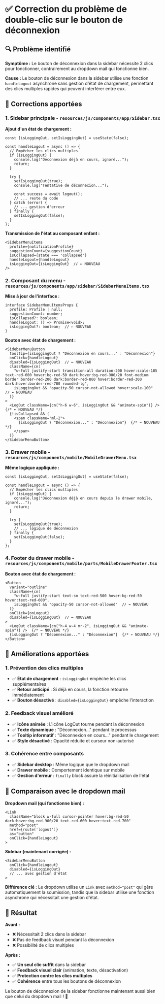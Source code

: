 # ✅ Correction du problème de double-clic sur le bouton de déconnexion

## 🔍 Problème identifié

**Symptôme :** Le bouton de déconnexion dans la sidebar nécessite 2 clics pour fonctionner, contrairement au dropdown mail qui fonctionne bien.

**Cause :** Le bouton de déconnexion dans la sidebar utilise une fonction `handleLogout` asynchrone sans gestion d'état de chargement, permettant des clics multiples rapides qui peuvent interférer entre eux.

## 🔧 Corrections apportées

### **1. Sidebar principale - `resources/js/components/app/Sidebar.tsx`**

**Ajout d'un état de chargement :**
```tsx
const [isLoggingOut, setIsLoggingOut] = useState(false);

const handleLogout = async () => {
  // Empêcher les clics multiples
  if (isLoggingOut) {
    console.log("Déconnexion déjà en cours, ignoré...");
    return;
  }

  try {
    setIsLoggingOut(true);
    console.log("Tentative de déconnexion...");

    const success = await logout();
    // ... reste du code
  } catch (error) {
    // ... gestion d'erreur
  } finally {
    setIsLoggingOut(false);
  }
};
```

**Transmission de l'état au composant enfant :**
```tsx
<SidebarMenuItems
  profile={notificationProfile}
  suggestionCount={suggestionCount}
  isCollapsed={state === 'collapsed'}
  handleLogout={handleLogout}
  isLoggingOut={isLoggingOut}  // ← NOUVEAU
/>
```

### **2. Composant du menu - `resources/js/components/app/sidebar/SidebarMenuItems.tsx`**

**Mise à jour de l'interface :**
```tsx
interface SidebarMenuItemsProps {
  profile: Profile | null;
  suggestionCount: number;
  isCollapsed?: boolean;
  handleLogout: () => Promise<void>;
  isLoggingOut?: boolean;  // ← NOUVEAU
}
```

**Bouton avec état de chargement :**
```tsx
<SidebarMenuButton
  tooltip={isLoggingOut ? "Déconnexion en cours..." : "Déconnexion"}
  onClick={handleLogout}
  disabled={isLoggingOut}  // ← NOUVEAU
  className={cn(
    "w-full justify-start transition-all duration-200 hover:scale-105 text-red-600 hover:bg-red-50 dark:hover:bg-red-900/20 font-medium border border-red-200 dark:border-red-800 hover:border-red-300 dark:hover:border-red-700 rounded-lg",
    isLoggingOut && "opacity-50 cursor-not-allowed hover:scale-100"  // ← NOUVEAU
  )}
>
  <LogOut className={cn("h-6 w-6", isLoggingOut && "animate-spin")} />  {/* ← NOUVEAU */}
  {!isCollapsed && (
    <span className="ml-2">
      {isLoggingOut ? "Déconnexion..." : "Déconnexion"}  {/* ← NOUVEAU */}
    </span>
  )}
</SidebarMenuButton>
```

### **3. Drawer mobile - `resources/js/components/mobile/MobileDrawerMenu.tsx`**

**Même logique appliquée :**
```tsx
const [isLoggingOut, setIsLoggingOut] = useState(false);

const handleLogout = async () => {
  // Empêcher les clics multiples
  if (isLoggingOut) {
    console.log("Déconnexion déjà en cours depuis le drawer mobile, ignoré...");
    return;
  }

  try {
    setIsLoggingOut(true);
    // ... logique de déconnexion
  } finally {
    setIsLoggingOut(false);
  }
};
```

### **4. Footer du drawer mobile - `resources/js/components/mobile/parts/MobileDrawerFooter.tsx`**

**Bouton avec état de chargement :**
```tsx
<Button 
  variant="outline" 
  className={cn(
    "w-full justify-start text-sm text-red-500 hover:bg-red-50 hover:text-red-600",
    isLoggingOut && "opacity-50 cursor-not-allowed"  // ← NOUVEAU
  )}
  onClick={onLogout}
  disabled={isLoggingOut}  // ← NOUVEAU
>
  <LogOut className={cn("h-4 w-4 mr-2", isLoggingOut && "animate-spin")} />  {/* ← NOUVEAU */}
  {isLoggingOut ? "Déconnexion..." : "Déconnexion"}  {/* ← NOUVEAU */}
</Button>
```

## 🎯 Améliorations apportées

### **1. Prévention des clics multiples**
- ✅ **État de chargement** : `isLoggingOut` empêche les clics supplémentaires
- ✅ **Retour anticipé** : Si déjà en cours, la fonction retourne immédiatement
- ✅ **Bouton désactivé** : `disabled={isLoggingOut}` empêche l'interaction

### **2. Feedback visuel amélioré**
- ✅ **Icône animée** : L'icône LogOut tourne pendant la déconnexion
- ✅ **Texte dynamique** : "Déconnexion..." pendant le processus
- ✅ **Tooltip informatif** : "Déconnexion en cours..." pendant le chargement
- ✅ **Style désactivé** : Opacité réduite et curseur non-autorisé

### **3. Cohérence entre composants**
- ✅ **Sidebar desktop** : Même logique que le dropdown mail
- ✅ **Drawer mobile** : Comportement identique sur mobile
- ✅ **Gestion d'erreur** : `finally` block assure la réinitialisation de l'état

## 🔄 Comparaison avec le dropdown mail

**Dropdown mail (qui fonctionne bien) :**
```tsx
<Link 
  className="block w-full cursor-pointer hover:bg-red-50 dark:hover:bg-red-900/20 text-red-600 hover:text-red-700" 
  method="post" 
  href={route('logout')} 
  as="button" 
  onClick={handleLogout}
>
```

**Sidebar (maintenant corrigée) :**
```tsx
<SidebarMenuButton
  onClick={handleLogout}
  disabled={isLoggingOut}
  // ... avec gestion d'état
>
```

**Différence clé :** Le dropdown utilise un `Link` avec `method="post"` qui gère automatiquement la soumission, tandis que la sidebar utilise une fonction asynchrone qui nécessitait une gestion d'état.

## 🎉 Résultat

**Avant :**
- ❌ Nécessitait 2 clics dans la sidebar
- ❌ Pas de feedback visuel pendant la déconnexion
- ❌ Possibilité de clics multiples

**Après :**
- ✅ **Un seul clic suffit** dans la sidebar
- ✅ **Feedback visuel clair** (animation, texte, désactivation)
- ✅ **Protection contre les clics multiples**
- ✅ **Cohérence** entre tous les boutons de déconnexion

Le bouton de déconnexion de la sidebar fonctionne maintenant aussi bien que celui du dropdown mail ! 🎯
